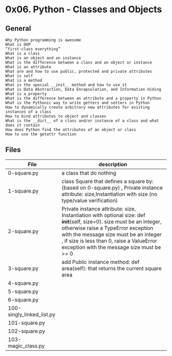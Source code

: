 # 0x06. Python - Classes and Objects
## General

    Why Python programming is awesome
    What is OOP
    “first-class everything”
    What is a class
    What is an object and an instance
    What is the difference between a class and an object or instance
    What is an attribute
    What are and how to use public, protected and private attributes
    What is self
    What is a method
    What is the special __init__ method and how to use it
    What is Data Abstraction, Data Encapsulation, and Information Hiding
    What is a property
    What is the difference between an attribute and a property in Python
    What is the Pythonic way to write getters and setters in Python
    How to dynamically create arbitrary new attributes for existing instances of a class
    How to bind attributes to object and classes
    What is the __dict__ of a class and/or instance of a class and what does it contain
    How does Python find the attributes of an object or class
    How to use the getattr function

## Files
|File | description|
|---|---|
|0-square.py|a class that do nothing|
|1-square.py|class Square that defines a square by: (based on 0-square.py) , Private instance attribute: size,Instantiation with size (no type/value verification)|
|2-square.py| Private instance attribute: size, Instantiation with optional size: def __init__(self, size=0). size must be an integer, otherwise raise a TypeError exception with the message size must be an integer , if size is less than 0, raise a ValueError exception with the message size must be >= 0|
|3-square.py|add Public instance method: def area(self): that returns the current square area|
|4-square.py||
|5-square.py||
|6-square.py||
|100-singly_linked_list.py||
|101-square.py||
|102-square.py||
|103-magic_class.py||